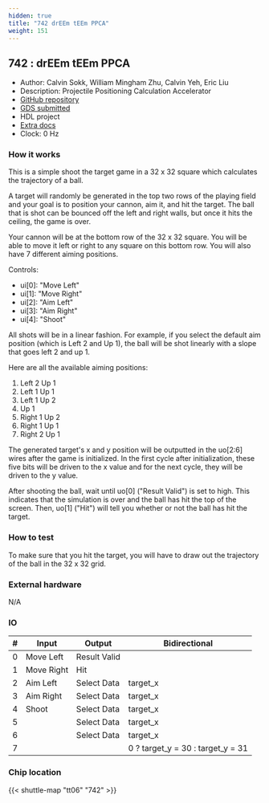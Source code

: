 ```yaml
---
hidden: true
title: "742 drEEm tEEm PPCA"
weight: 151
---
```


## 742 : drEEm tEEm PPCA

* Author: Calvin Sokk, William Mingham Zhu, Calvin Yeh, Eric Liu
* Description: Projectile Positioning Calculation Accelerator
* [GitHub repository](https://github.com/calsokk/tt6_drEEm_tEEm_ppca)
* [GDS submitted](https://github.com/calsokk/tt6_drEEm_tEEm_ppca/actions/runs/8751047037)
* HDL project
* [Extra docs](None)
* Clock: 0 Hz

<!---

This file is used to generate your project datasheet. Please fill in the information below and delete any unused
sections.

You can also include images in this folder and reference them in the markdown. Each image must be less than
512 kb in size, and the combined size of all images must be less than 1 MB.
-->


### How it works

This is a simple shoot the target game in a 32 x 32 square which calculates the trajectory of a ball.

A target will randomly be generated in the top two rows of the playing field and your goal is to position your cannon, aim it, and hit the target. The ball that is shot can be bounced off the left and right walls, but once it hits the ceiling, the game is over.

Your cannon will be at the bottom row of the 32 x 32 square. You will be able to move it left or right to any square on this bottom row. You will also have 7 different aiming positions.

Controls:

- ui[0]: "Move Left"
- ui[1]: "Move Right"
- ui[2]: "Aim Left"
- ui[3]: "Aim Right"
- ui[4]: "Shoot"

All shots will be in a linear fashion. For example, if you select the default aim position (which is Left 2 and Up 1), the ball will be shot linearly with a slope that goes left 2 and up 1.

Here are all the available aiming positions:

1. Left 2 Up 1
2. Left 1 Up 1
3. Left 1 Up 2
4. Up 1
5. Right 1 Up 2
6. Right 1 Up 1
7. Right 2 Up 1

The generated target's x and y position will be outputted in the uo[2:6] wires after the game is initialized. In the first cycle after initialization, these five bits will be driven to the x value and for the next cycle, they will be driven to the y value.

After shooting the ball, wait until uo[0] ("Result Valid") is set to high. This indicates that the simulation is over and the ball has hit the top of the screen. Then, uo[1] ("Hit") will tell you whether or not the ball has hit the target.

### How to test

To make sure that you hit the target, you will have to draw out the trajectory of the ball in the 32 x 32 grid.

### External hardware

N/A


### IO

| # | Input          | Output         | Bidirectional   |
| - | -------------- | -------------- | --------------- |
| 0 | Move Left | Result Valid |  |
| 1 | Move Right | Hit |  |
| 2 | Aim Left | Select Data | target_x |
| 3 | Aim Right | Select Data | target_x |
| 4 | Shoot | Select Data | target_x |
| 5 |  | Select Data | target_x |
| 6 |  | Select Data | target_x |
| 7 |  |  | 0 ? target_y = 30 : target_y = 31 |

### Chip location

{{< shuttle-map "tt06" "742" >}}

